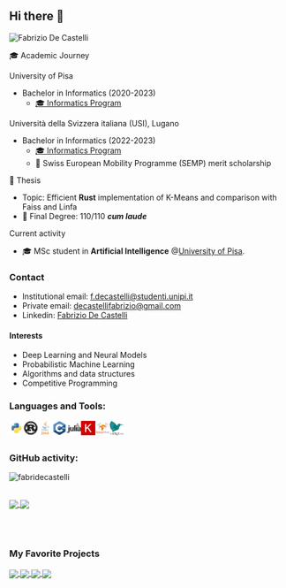 ## Hi there 👋

<p align="left"> <img src="https://komarev.com/ghpvc/?username=FabriDeCastelli&label=Profile%20views&color=0e75b6&style=flat" alt="Fabrizio De Castelli" /> </p>

🎓 Academic Journey

University of Pisa
- Bachelor in Informatics (2020-2023)
  - <a href='https://didattica.di.unipi.it/laurea-in-informatica/' target="_blank">🎓 Informatics Program</a>
  
Università della Svizzera italiana (USI), Lugano
- Bachelor in Informatics (2022-2023)
  - <a href='https://www.usi.ch/en/education/bachelor/informatics' target="_blank">🎓 Informatics Program</a>
  - 🏅 Swiss European Mobility Programme (SEMP) merit scholarship
 
📜 Thesis
- Topic: Efficient <b>Rust</b> implementation of K-Means and comparison with Faiss and Linfa
- 🎯 Final Degree: 110/110 ___cum laude___
    
Current activity
- 🎓 MSc student in <b>Artificial Intelligence</b> @<a href='https://didattica.di.unipi.it/en/master-programme-in-computer-science/curricula-2/curriculum-%c2%93artificial-intelligence%c2%94-2/' target="_blank">University of Pisa</a>.

### Contact
- Institutional email: <a href= "mailto:d.goglia@studenti.unipi.it" target="_blank">f.decastelli@studenti.unipi.it</a>
- Private email: <a href= "mailto:decastellifabrizio@gmail.com" target="_blank">decastellifabrizio@gmail.com</a>
- Linkedin: <a href='https://www.linkedin.com/in/fabriziodecastelli/' target="_blank">Fabrizio De Castelli</a>

#### Interests
- Deep Learning and Neural Models
- Probabilistic Machine Learning
- Algorithms and data structures
- Competitive Programming

### Languages and Tools: 

<div>
<img width="26px" align="left" src="https://raw.githubusercontent.com/github/explore/80688e429a7d4ef2fca1e82350fe8e3517d3494d/topics/python/python.png">
<img width="26px" align="left" src="https://raw.githubusercontent.com/github/explore/80688e429a7d4ef2fca1e82350fe8e3517d3494d/topics/rust/rust.png">
<img width="26px" align="left" src="https://raw.githubusercontent.com/github/explore/80688e429a7d4ef2fca1e82350fe8e3517d3494d/topics/java/java.png">
  
<img width="26px" align="left" src="https://raw.githubusercontent.com/github/explore/80688e429a7d4ef2fca1e82350fe8e3517d3494d/topics/cpp/cpp.png">
<img align="left" alt="" width="26px" src="https://raw.githubusercontent.com/github/explore/80688e429a7d4ef2fca1e82350fe8e3517d3494d/topics/julia/julia.png">
<img align="left" alt="Keras" width="26px" src="https://raw.githubusercontent.com/github/explore/cf9a84017e3cdd93aeb635d9b85379ba67d62031/topics/keras/keras.png">
<img align="left" alt="Tensorflow" width="26px" src="https://raw.githubusercontent.com/github/explore/80688e429a7d4ef2fca1e82350fe8e3517d3494d/topics/tensorflow/tensorflow.png">
<img align="left" alt="" width="26px" src="https://raw.githubusercontent.com/github/explore/80688e429a7d4ef2fca1e82350fe8e3517d3494d/topics/latex/latex.png">
</div>

<br/><br/>
### GitHub activity:
<!-- TROPHY -->
<p align="left"> <img src="https://github-profile-trophy.vercel.app/?username=fabridecastelli&theme=gruvbox&no-bg=true" alt="fabridecastelli" /> </p>

<br/>

<!-- STATISTICS -->
<a href="https://github.com/fabridecastelli">
  <img align="center" src="https://github-readme-stats.vercel.app/api?username=fabridecastelli&layout=compact&theme=calm&show_icons=true" />
</a>

<!-- LANGUAGES -->
<a href="https://github.com/fabridecastelli">
  <img align="center" src="https://github-readme-stats.vercel.app/api/top-langs/?username=fabridecastelli&layout=compact&theme=calm&hide=jupyter%20notebook,html,css,xslt,shell" />
</a>

<br/><br/>

### My Favorite Projects

<a href="https://github.com/FabriDeCastelli/Ant-Colony-System">
  <img align="center" src="https://github-readme-stats.vercel.app/api/pin/?username=fabridecastelli&repo=Ant-Colony-System&theme=nightowl" />
</a>
<a href="https://github.com/FabriDeCastelli/Wordle">
  <img align="center" src="https://github-readme-stats.vercel.app/api/pin/?username=fabridecastelli&repo=Wordle&theme=nightowl" />
</a>
<a href="https://github.com/FabriDeCastelli/RayTracer">
  <img align="center" src="https://github-readme-stats.vercel.app/api/pin/?username=fabridecastelli&repo=RayTracer&theme=nightowl" />
</a>
<a href="https://github.com/FabriDeCastelli/competitive-programming">
  <img align="center" src="https://github-readme-stats.vercel.app/api/pin/?username=fabridecastelli&repo=competitive-programming&theme=nightowl" />
</a>
